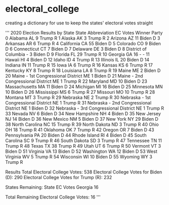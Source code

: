 # electoral_college
creating a dictionary for use to keep the states' electoral votes straight

'''
2020 Election Results by State
                                    State Abbreviation  EC Votes Winner Party
0                                 Alabama           AL         9  Trump     R
1                                  Alaska           AK         3  Trump     R
2                                 Arizona           AZ        11  Biden     D
3                                Arkansas           AR         6  Trump     R
4                              California           CA        55  Biden     D
5                                Colorado           CO         9  Biden     D
6                             Connecticut           CT         7  Biden     D
7                                Delaware           DE         3  Biden     D
8                    District of Columbia            -         3  Biden     D
9                                 Florida           FL        29  Trump     R
10                                Georgia           GA        16      -     -
11                                 Hawaii           HI         4  Biden     D
12                                  Idaho           ID         4  Trump     R
13                               Illinois           IL        20  Biden     D
14                                Indiana           IN        11  Trump     R
15                                   Iowa           IA         6  Trump     R
16                                 Kansas           KS         6  Trump     R
17                               Kentucky           KY         8  Trump     R
18                              Louisiana           LA         8  Trump     R
19                                  Maine           ME         2  Biden     D
20     Maine - 1st Congressional District           ME         1  Biden     D
21     Maine - 2nd Congressional District           ME         1  Trump     R
22                               Maryland           MD        10  Biden     D
23                          Massachusetts           MA        11  Biden     D
24                               Michigan           MI        16  Biden     D
25                              Minnesota           MN        10  Biden     D
26                            Mississippi           MS         6  Trump     R
27                               Missouri           MO        10  Trump     R
28                                Montana           MT         3  Trump     R
29                               Nebraska           NE         2  Trump     R
30  Nebraska - 1st Congressional District           NE         1  Trump     R
31  Nebraska - 2nd Congressional District           NE         1  Biden     D
32  Nebraska - 3rd Congressional District           NE         1  Trump     R
33                                 Nevada           NV         6  Biden     D
34                          New Hampshire           NH         4  Biden     D
35                             New Jersey           NJ        14  Biden     D
36                             New Mexico           NM         5  Biden     D
37                               New York           NY        29  Biden     D
38                         North Carolina           NC        15  Trump     R
39                           North Dakota           ND         3  Trump     R
40                                   Ohio           OH        18  Trump     R
41                               Oklahoma           OK         7  Trump     R
42                                 Oregon           OR         7  Biden     D
43                           Pennsylvania           PA        20  Biden     D
44                           Rhode Island           RI         4  Biden     D
45                         South Carolina           SC         9  Trump     R
46                           South Dakota           SD         3  Trump     R
47                              Tennessee           TN        11  Trump     R
48                                  Texas           TX        38  Trump     R
49                                   Utah           UT         6  Trump     R
50                                Vermont           VT         3  Biden     D
51                               Virginia           VA        13  Biden     D
52                             Washington           WA        12  Biden     D
53                          West Virginia           WV         5  Trump     R
54                              Wisconsin           WI        10  Biden     D
55                                Wyoming           WY         3  Trump     R

Results
Total Electoral College Votes:          538
Electoral College Votes for Biden (D):  290
Electoral College Votes for Trump (R):  232


States Remaining:
   State  EC Votes
 Georgia        16


Total Remaining Electoral College Votes:  16
'''